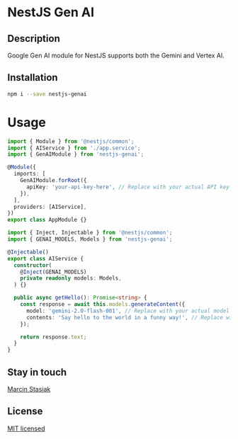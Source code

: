 # NestJS Gen AI

## Description

Google Gen AI module for NestJS supports both the Gemini and Vertex AI.

## Installation

```bash
npm i --save nestjs-genai
```

# Usage
```typescript
import { Module } from '@nestjs/common';
import { AIService } from './app.service';
import { GenAIModule } from 'nestjs-genai';

@Module({
  imports: [
    GenAIModule.forRoot({
      apiKey: 'your-api-key-here', // Replace with your actual API key
    }),
  ],
  providers: [AIService],
})
export class AppModule {}
```

```typescript
import { Inject, Injectable } from '@nestjs/common';
import { GENAI_MODELS, Models } from 'nestjs-genai';

@Injectable()
export class AIService {
  constructor(
    @Inject(GENAI_MODELS)
    private readonly models: Models,
  ) {}

  public async getHello(): Promise<string> {
    const response = await this.models.generateContent({
      model: 'gemini-2.0-flash-001', // Replace with your actual model
      contents: 'Say hello to the world in a funny way!', // Replace with your actual content
    });

    return response.text;
  }
}
```

## Stay in touch

[Marcin Stasiak](https://marcinstasiak.pl)

## License

[MIT licensed](https://github.com/marcin-stasiak/nestjs-genai/blob/master/LICENSE)
